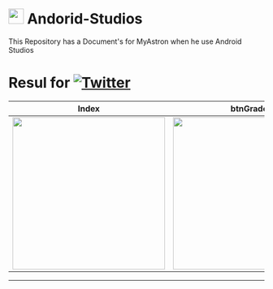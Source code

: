 #    <img src="https://tecnologia1020.com/wp-content/uploads/2021/05/Untitled-10.png" height="30"> Andorid-Studios
This Repository has a Document's for MyAstron when he use Android Studios

# Resul for [![Twitter](https://img.shields.io/badge/.t1U2-ffffff?style=for-the-badge&logo=github&logoColor=black)](https://github.com/MyAstron/Andorid-Studios/blob/main/t1U2)

| Index | btnGrado | btnColegio | btnNombre |
|-|-|-|-|
| <img src="https://i.ibb.co/Tc7Y0pH/image.png" height="300"> | <img src="https://i.ibb.co/YXxSpX3/image.png" height="300"> | <img src="https://i.ibb.co/0ZSJ3Gw/image.png" height="300"> | <img src="https://i.ibb.co/2NTqDPv/image.png" height="300"> |

---

